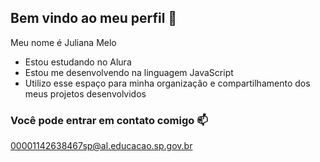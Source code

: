 ## Bem vindo ao meu perfil 🤍

Meu nome é Juliana Melo

- Estou estudando no Alura
- Estou me desenvolvendo na linguagem JavaScript
- Utilizo esse espaço para minha organizaçâo e compartilhamento dos meus projetos desenvolvidos

### Você pode entrar em contato comigo 📫

00001142638467sp@al.educacao.sp.gov.br
